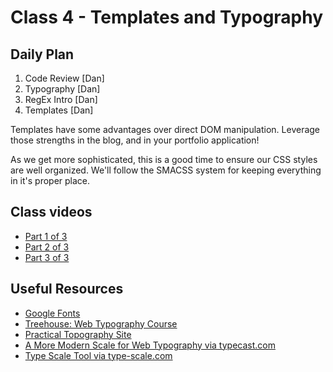 # Class 4 - Templates and Typography

## Daily Plan
1. Code Review [Dan]
2. Typography [Dan]
3. RegEx Intro [Dan]
3. Templates [Dan]

Templates have some advantages over direct DOM manipulation. Leverage those strengths in the blog, and in your portfolio application!

As we get more sophisticated, this is a good time to ensure our CSS styles are well organized. We'll follow the SMACSS system for keeping everything in it's proper place.

## Class videos
- [Part 1 of 3](https://youtu.be/WFNzs5vKRjA)
- [Part 2 of 3](https://youtu.be/JlEAMH6wKCE)
- [Part 3 of 3](https://youtu.be/fKnwc8PjH7c)

## Useful Resources
 - [Google Fonts](www.google.com/fonts)
 - [Treehouse: Web Typography Course](teamtreehouse.com/library/web-typography)
 - [Practical Topography Site](practicaltypography.com/)
 - [A More Modern Scale for Web Typography via typecast.com](typecast.com/blog/a-more-modern-scale-for-web-typography)
 - [Type Scale Tool via type-scale.com](type-scale.com)
